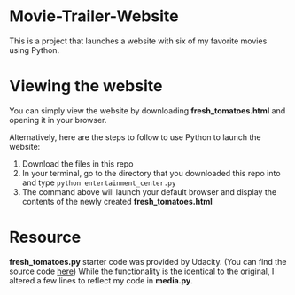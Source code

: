 # Movie-Trailer-Website
This is a project that launches a website with six of my favorite movies using Python.
# Viewing the website
You can simply view the website by downloading **fresh_tomatoes.html** and opening it in your browser.

Alternatively, here are the steps to follow to use Python to launch the website:
1. Download the files in this repo
2. In your terminal, go to the directory that you downloaded this repo into and type
`python entertainment_center.py`
3. The command above will launch your default browser and display the contents of the newly created **fresh_tomatoes.html**

# Resource
**fresh_tomatoes.py** starter code was provided by Udacity. (You can find the source code [here](https://github.com/udacity/ud036_StarterCode)) While the functionality is the identical to the original, I altered a few lines to reflect my code in **media.py**.